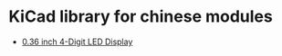 # KiCad library for chinese modules


* [0.36 inch 4-Digit LED Display](https://github.com/yet-another-average-joe/Chinese_Modules/tree/main/4-Digit_LED_Display_0.36inch)

